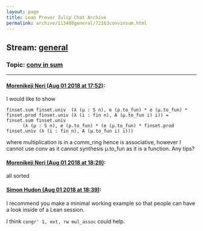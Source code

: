 ```yaml
---
layout: page
title: Lean Prover Zulip Chat Archive 
permalink: archive/113488general/72163convinsum.html
---
```


## Stream: [general](index.html)
### Topic: [conv in sum](72163convinsum.html)

---

#### [Morenikeji Neri (Aug 01 2018 at 17:52)](https://leanprover.zulipchat.com/#narrow/stream/113488-general/topic/conv%20in%20sum/near/130723162):
I would like to show
```lean
finset.sum finset.univ  (λ (μ : S n), e (ρ.to_fun) * e (μ.to_fun) * finset.prod finset.univ (λ (i : fin n), A (μ.to_fun i) i)) = finset.sum finset.univ
      (λ (μ : S n), e (ρ.to_fun) * (e (μ.to_fun) * finset.prod finset.univ (λ (i : fin n), A (μ.to_fun i) i))) 
```
where multiplication is in a comm_ring hence is associative, however I cannot use conv as it cannot synthesis μ.to_fun as it is a function. Any tips?

#### [Morenikeji Neri (Aug 01 2018 at 18:29)](https://leanprover.zulipchat.com/#narrow/stream/113488-general/topic/conv%20in%20sum/near/130725250):
all sorted

#### [Simon Hudon (Aug 01 2018 at 18:39)](https://leanprover.zulipchat.com/#narrow/stream/113488-general/topic/conv%20in%20sum/near/130725742):
I recommend you make a minimal working example so that people can have a look inside of a Lean session. 

I think `congr' 1, ext, rw mul_assoc` could help.

